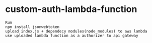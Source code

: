 # custom-auth-lambda-function
	Run 
	npm install jsonwebtoken
	upload index.js + dependecy modules(node_modules) to aws lambda
	use uploaded lambda function as a authorizer to api gateway
	